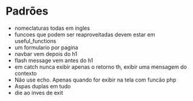 # Padrões

- nomeclaturas todas em ingles
- funcoes que podem ser reaproveitadas devem estar em useful_functions
- um formulario por pagina
- navbar vem depois do h1
- flash message vem antes do h1
- em catch nunca exibir apenas o retorno th, exibir uma mensagem do contexto
- Não use echo. Apenas quando for exibir na tela com funcão php
- Aspas duplas em tudo
- die ao inves de exit